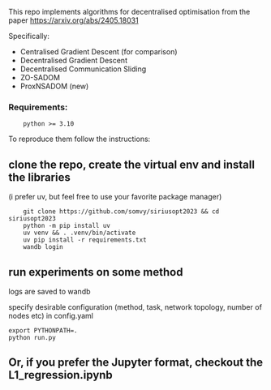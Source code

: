 This repo implements algorithms for decentralised optimisation
from the paper https://arxiv.org/abs/2405.18031 

Specifically:

* Centralised Gradient Descent (for comparison)
* Decentralised Gradient Descent
* Decentralised Communication Sliding
* ZO-SADOM 
* ProxNSADOM (new)


### Requirements:

        python >= 3.10

To reproduce them follow the instructions:

## clone the repo, create the virtual env and install the libraries
(i prefer uv, but feel free to use your favorite package manager)

        git clone https://github.com/somvy/siriusopt2023 && cd siriusopt2023
        python -m pip install uv 
        uv venv && . .venv/bin/activate
        uv pip install -r requirements.txt
        wandb login

## run experiments on some method 

logs are saved to wandb

specify desirable configuration (method, task, network topology, number of nodes etc) in config.yaml

    export PYTHONPATH=.
    python run.py


## Or, if you prefer the Jupyter format, checkout the L1_regression.ipynb

